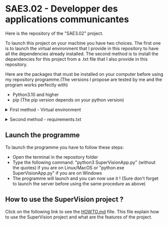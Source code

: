 # SAE3.02 - Developper des applications communicantes
Here is the repository of the "SAE3.02" project.

To launch this project on your machine you have two choices. The first one is to launch the virtual environment that I provide in this repository to have all the dependencies already installed. The second method is to install the depandencies for this project from a .txt file that I also provide in this repository.

Here are the packages that must be installed on your computer before using my repository programme.(The versions I propose are tested by me and the program works perfectly with)
- Python3.10 and higher
- pip (The pip version depends on your python version) 

<details>
<summary>First method - Virtual environment</summary>
<b> To launch the virtual environment you have to follow these steps:</b>
<li>Download the repository</li>
<li>Open the terminal in the repository folder</li>
<li>Type the following command: "source venv/bin/activate" (without the quotes) if you are on Linux/MacOS or "venv\Scripts\activate" if you are on Windows</li>
<b>And that's it, you can now launch the programme !</b>
</details>
<p></p>
<details>
<summary>Second method - requirements.txt</summary>
<b>To install the dependencies from the .txt file you have to follow these steps:</b>
<li>Download the repository</li>
<li>Open the terminal in the repository folder</li>
<li>Type the following command: "pip install -r requirements.txt" (without the quotes)</li>
<b>And that's it, you can now launch the programme !</b>
</details>
<p></p>


## Launch the programme
To launch the programme you have to follow these steps:
- Open the terminal in the repository folder
- Type the following command: "python3 SuperVisionApp.py" (without the quotes) if you are on Linux/MacOS or "python.exe SuperVisionApp.py" if you are on Windows
- The programme will launch and you can now use it ! (Sure don't forget to launch the server before using the same procedure as above)

## How to use the SuperVision project ?
Click on the following link to see the [HOWTO.md](HOWTO.md) fille. This file explain how to use the SuperVision project and what are the features of the project. 

